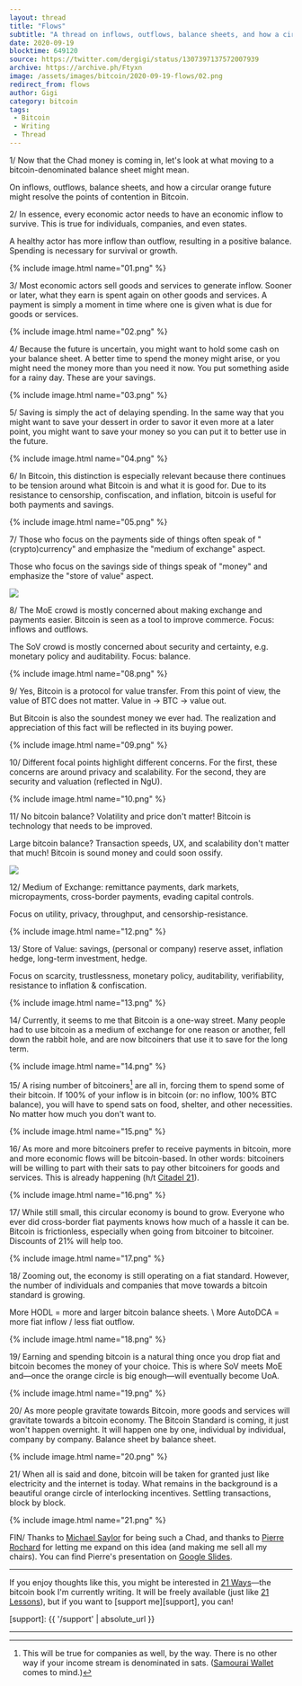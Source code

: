 ```yaml
---
layout: thread
title: "Flows"
subtitle: "A thread on inflows, outflows, balance sheets, and how a circular orange future might resolve the points of contention in Bitcoin."
date: 2020-09-19
blocktime: 649120
source: https://twitter.com/dergigi/status/1307397137572007939
archive: https://archive.ph/Ftyxn
image: /assets/images/bitcoin/2020-09-19-flows/02.png
redirect_from: flows
author: Gigi
category: bitcoin
tags:
 - Bitcoin
 - Writing
 - Thread
---
```


1/ Now that the Chad money is coming in, let\'s look at what moving to a
bitcoin-denominated balance sheet might mean.

On inflows, outflows, balance sheets, and how a circular orange future
might resolve the points of contention in
Bitcoin.

2/ In essence, every economic actor needs to have an economic inflow to
survive. This is true for individuals, companies, and even states.

A healthy actor has more inflow than outflow, resulting in a positive
balance. Spending is necessary for survival or growth.

{% include image.html name="01.png" %}

3/ Most economic actors sell goods and services to generate inflow.
Sooner or later, what they earn is spent again on other goods and
services. A payment is simply a moment in time where one is given what
is due for goods or services.

{% include image.html name="02.png" %}

4/ Because the future is uncertain, you might want to hold some cash on
your balance sheet. A better time to spend the money might arise, or you
might need the money more than you need it now. You put something aside
for a rainy day. These are your savings.

{% include image.html name="03.png" %}

5/ Saving is simply the act of delaying spending. In the same way that
you might want to save your dessert in order to savor it even more at a
later point, you might want to save your money so you can put it to
better use in the future.

{% include image.html name="04.png" %}

6/ In Bitcoin, this
distinction is especially relevant because there continues to be tension
around what Bitcoin is and what it is good for. Due to its resistance to
censorship, confiscation, and inflation, bitcoin is useful for both
payments and savings.

{% include image.html name="05.png" %}

7/ Those who focus on the payments side of things often speak of
\"(crypto)currency\" and emphasize the \"medium of exchange\" aspect.

Those who focus on the savings side of things speak of \"money\" and
emphasize the \"store of value\" aspect.

![](/assets/images/bitcoin/2020-09-19-flows/06-07.png#full)

8/ The MoE crowd is mostly concerned about making exchange and payments
easier. Bitcoin is seen as a tool to improve commerce. Focus: inflows
and outflows.

The SoV crowd is mostly concerned about security and certainty, e.g.
monetary policy and auditability. Focus: balance.

{% include image.html name="08.png" %}

9/ Yes, Bitcoin is a protocol for value transfer. From this point of
view, the value of BTC does not matter. Value in -\> BTC -\> value out.

But Bitcoin is also the soundest money we ever had. The realization and
appreciation of this fact will be reflected in its buying power.

{% include image.html name="09.png" %}

10/ Different focal points highlight different concerns. For the first,
these concerns are around privacy and scalability. For the second, they
are security and valuation (reflected in NgU).

{% include image.html name="10.png" %}

11/ No bitcoin balance? Volatility and price don\'t matter! Bitcoin is
technology that needs to be improved.

Large bitcoin balance? Transaction speeds, UX, and scalability don\'t
matter that much! Bitcoin is sound money and could soon ossify.

![](/assets/images/bitcoin/2020-09-19-flows/11-full.png#full)

12/ Medium of Exchange: remittance payments, dark markets,
micropayments, cross-border payments, evading capital controls.

Focus on utility, privacy, throughput, and censorship-resistance.

{% include image.html name="12.png" %}

13/ Store of Value: savings, (personal or company) reserve asset,
inflation hedge, long-term investment, hedge.

Focus on scarcity, trustlessness, monetary policy, auditability,
verifiability, resistance to inflation & confiscation.

{% include image.html name="13.png" %}

14/ Currently, it seems to me that Bitcoin is a one-way street. Many
people had to use bitcoin as a medium of exchange for one reason or
another, fell down the rabbit hole, and are now bitcoiners that use it
to save for the long term.

{% include image.html name="14.png" %}

15/ A rising number of bitcoiners[^samourai] are all in, forcing them to spend
some of their bitcoin. If 100% of your inflow is in bitcoin (or: no inflow, 100%
BTC balance), you will have to spend sats on food, shelter, and other
necessities. No matter how much you don\'t want to.

{% include image.html name="15.png" %}

16/ As more and more bitcoiners prefer to receive payments in bitcoin,
more and more economic flows will be bitcoin-based. In other words:
bitcoiners will be willing to part with their sats to pay other
bitcoiners for goods and services. This is already happening (h/t
[Citadel 21](https://www.citadel21.com/)).

{% include image.html name="16.png" %}

17/ While still small, this circular economy is bound to grow. Everyone
who ever did cross-border fiat payments knows how much of a hassle it
can be. Bitcoin is frictionless, especially when going from bitcoiner to
bitcoiner. Discounts of 21% will help too.

{% include image.html name="17.png" %}

18/ Zooming out, the economy is still operating on a fiat standard.
However, the number of individuals and companies that move towards a
bitcoin standard is growing.

More HODL = more and larger bitcoin balance sheets. \\
More AutoDCA = more fiat inflow / less fiat outflow.

{% include image.html name="18.png" %}

19/ Earning and spending bitcoin is a natural thing once you drop fiat
and bitcoin becomes the money of your choice. This is where SoV meets
MoE and—once the orange circle is big enough—will eventually become
UoA.

{% include image.html name="19.png" %}

20/ As more people gravitate towards Bitcoin, more goods and services
will gravitate towards a bitcoin economy. The Bitcoin Standard is
coming, it just won\'t happen overnight. It will happen one by one,
individual by individual, company by company. Balance sheet by balance
sheet.

{% include image.html name="20.png" %}

21/ When all is said and done, bitcoin will be taken for granted just
like electricity and the internet is today. What remains in the
background is a beautiful orange circle of interlocking incentives.
Settling transactions, block by block.

{% include image.html name="21.png" %}

FIN/ Thanks to [Michael Saylor](https://twitter.com/saylor)
for being such a Chad, and thanks to
[Pierre Rochard](https://twitter.com/pierre_rochard) for letting me
expand on this idea (and making me sell all my chairs). You can find
Pierre\'s presentation on [Google Slides].

[Google Slides]: https://docs.google.com/presentation/d/1JSlRYds2SIaxo_KMuZFBGNeWqL2WL0EwoS82SI75ZaE/edit#slide=id.g5ddda12d15_0_2

---

If you enjoy thoughts like this, you might be interested in [21 Ways][21W]—the
bitcoin book I\'m currently writing. It will be freely available (just like [21
Lessons](21L)), but if you want to [support me][support], you can!

[21W]: https://21-ways.com
[21L]: https://21lessons.com

[support]: {{ '/support' | absolute_url }}

---

[^samourai]: This will be true for companies as well, by the way. There is no other way if your income stream is denominated in sats. ([Samourai Wallet](https://samouraiwallet.com/) comes to mind.)
